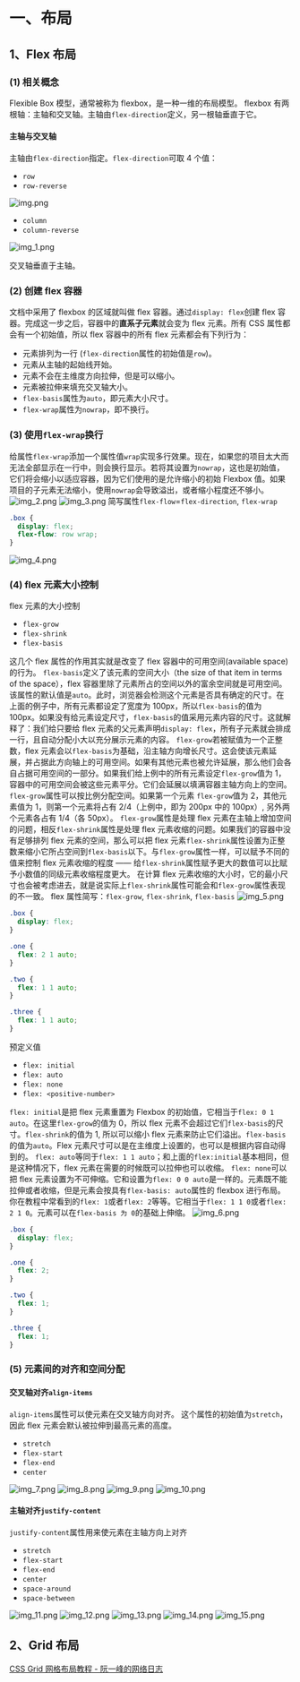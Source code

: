 # 一、布局

## 1、Flex 布局

### (1) 相关概念

Flexible Box 模型，通常被称为 flexbox，是一种一维的布局模型。
flexbox 有两根轴：主轴和交叉轴。主轴由`flex-direction`定义，另一根轴垂直于它。

#### 主轴与交叉轴

主轴由`flex-direction`指定。`flex-direction`可取 4 个值：

- `row`
- `row-reverse`

![img.png](img.png)

- `column`
- `column-reverse`

![img_1.png](img_1.png)

交叉轴垂直于主轴。

### (2) 创建 flex 容器

文档中采用了 flexbox 的区域就叫做 flex 容器。通过`display: flex`创建 flex 容器。完成这一步之后，容器中的**直系子元素**就会变为 flex 元素。所有 CSS 属性都会有一个初始值，所以 flex 容器中的所有 flex 元素都会有下列行为：

- 元素排列为一行 (`flex-direction`属性的初始值是`row`)。
- 元素从主轴的起始线开始。
- 元素不会在主维度方向拉伸，但是可以缩小。
- 元素被拉伸来填充交叉轴大小。
- `flex-basis`属性为`auto`，即元素大小尺寸。
- `flex-wrap`属性为`nowrap`，即不换行。

### (3) 使用`flex-wrap`换行

给属性`flex-wrap`添加一个属性值`wrap`实现多行效果。现在，如果您的项目太大而无法全部显示在一行中，则会换行显示。若将其设置为`nowrap`，这也是初始值，它们将会缩小以适应容器，因为它们使用的是允许缩小的初始 Flexbox 值。如果项目的子元素无法缩小，使用`nowrap`会导致溢出，或者缩小程度还不够小。
![img_2.png](img_2.png)
![img_3.png](img_3.png)
简写属性`flex-flow`=`flex-direction`, `flex-wrap`

```css
.box {
  display: flex;
  flex-flow: row wrap;
}
```

![img_4.png](img_4.png)

### (4) flex 元素大小控制

flex 元素的大小控制

- `flex-grow`
- `flex-shrink`
- `flex-basis`

这几个 flex 属性的作用其实就是改变了 flex 容器中的可用空间(available space)的行为。
`flex-basis`定义了该元素的空间大小（the size of that item in terms of the space），flex 容器里除了元素所占的空间以外的富余空间就是可用空间。该属性的默认值是`auto`。此时，浏览器会检测这个元素是否具有确定的尺寸。在上面的例子中，所有元素都设定了宽度为 100px，所以`flex-basis`的值为 100px。如果没有给元素设定尺寸，`flex-basis`的值采用元素内容的尺寸。这就解释了：我们给只要给 flex 元素的父元素声明`display: flex`，所有子元素就会排成一行，且自动分配小大以充分展示元素的内容。
`flex-grow`若被赋值为一个正整数，flex 元素会以`flex-basis`为基础，沿主轴方向增长尺寸。这会使该元素延展，并占据此方向轴上的可用空间。如果有其他元素也被允许延展，那么他们会各自占据可用空间的一部分。如果我们给上例中的所有元素设定`flex-grow`值为 1，容器中的可用空间会被这些元素平分。它们会延展以填满容器主轴方向上的空间。`flex-grow`属性可以按比例分配空间。如果第一个元素 `flex-grow`值为 2，其他元素值为 1，则第一个元素将占有 2/4（上例中，即为 200px 中的 100px）, 另外两个元素各占有 1/4（各 50px）。
`flex-grow`属性是处理 flex 元素在主轴上增加空间的问题，相反`flex-shrink`属性是处理 flex 元素收缩的问题。如果我们的容器中没有足够排列 flex 元素的空间，那么可以把 flex 元素`flex-shrink`属性设置为正整数来缩小它所占空间到`flex-basis`以下。与`flex-grow`属性一样，可以赋予不同的值来控制 flex 元素收缩的程度 —— 给`flex-shrink`属性赋予更大的数值可以比赋予小数值的同级元素收缩程度更大。
在计算 flex 元素收缩的大小时，它的最小尺寸也会被考虑进去，就是说实际上`flex-shrink`属性可能会和`flex-grow`属性表现的不一致。
flex 属性简写：`flex-grow`, `flex-shrink`, `flex-basis`
![img_5.png](img_5.png)

```css
.box {
  display: flex;
}

.one {
  flex: 2 1 auto;
}

.two {
  flex: 1 1 auto;
}

.three {
  flex: 1 1 auto;
}
```

预定义值

- `flex: initial`
- `flex: auto`
- `flex: none`
- `flex: <positive-number>`

`flex: initial`是把 flex 元素重置为 Flexbox 的初始值，它相当于`flex: 0 1 auto`。在这里`flex-grow`的值为 0，所以 flex 元素不会超过它们`flex-basis`的尺寸。`flex-shrink`的值为 1, 所以可以缩小 flex 元素来防止它们溢出。`flex-basis`的值为`auto`。Flex 元素尺寸可以是在主维度上设置的，也可以是根据内容自动得到的。
`flex: auto`等同于`flex: 1 1 auto`；和上面的`flex:initial`基本相同，但是这种情况下，flex 元素在需要的时候既可以拉伸也可以收缩。
`flex: none`可以把 flex 元素设置为不可伸缩。它和设置为`flex: 0 0 auto`是一样的。元素既不能拉伸或者收缩，但是元素会按具有`flex-basis: auto`属性的 flexbox 进行布局。
你在教程中常看到的`flex: 1`或者`flex: 2`等等。它相当于`flex: 1 1 0`或者`flex: 2 1 0`。元素可以在`flex-basis 为 0`的基础上伸缩。
![img_6.png](img_6.png)

```css
.box {
  display: flex;
}

.one {
  flex: 2;
}

.two {
  flex: 1;
}

.three {
  flex: 1;
}
```

### (5) 元素间的对齐和空间分配

#### 交叉轴对齐`align-items`

`align-items`属性可以使元素在交叉轴方向对齐。
这个属性的初始值为`stretch`，因此 flex 元素会默认被拉伸到最高元素的高度。

- `stretch`
- `flex-start`
- `flex-end`
- `center`

![img_7.png](img_7.png)
![img_8.png](img_8.png)
![img_9.png](img_9.png)
![img_10.png](img_10.png)

#### 主轴对齐`justify-content`

`justify-content`属性用来使元素在主轴方向上对齐

- `stretch`
- `flex-start`
- `flex-end`
- `center`
- `space-around`
- `space-between`

![img_11.png](img_11.png)
![img_12.png](img_12.png)
![img_13.png](img_13.png)
![img_14.png](img_14.png)
![img_15.png](img_15.png)

## 2、Grid 布局

[CSS Grid 网格布局教程 - 阮一峰的网络日志](https://www.ruanyifeng.com/blog/2019/03/grid-layout-tutorial.html)

